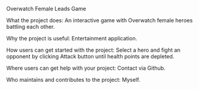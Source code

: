 Overwatch Female Leads Game

What the project does: An interactive game with Overwatch female heroes battling each other.

Why the project is useful: Entertainment application.

How users can get started with the project: Select a hero and fight an opponent by clicking Attack button until health points are depleted.

Where users can get help with your project: Contact via Github.

Who maintains and contributes to the project: Myself.